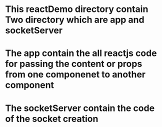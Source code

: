 # This reactDemo directory contain Two directory which are app and socketServer

# The app contain the all reactjs code for passing the content or props from one componenet to another component

# The socketServer contain the code of the socket creation